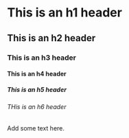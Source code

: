 # This is an h1 header

## This is an h2 header

### This is an h3 header

#### This is an h4 header

##### This is an h5 header

###### THis is an h6 header

Add some text here.